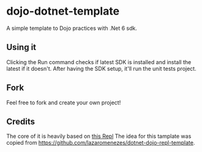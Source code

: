 # dojo-dotnet-template
A simple template to Dojo practices with .Net 6 sdk.

## Using it

Clicking the Run command checks if latest SDK is installed and install the latest if it doesn't. After having the SDK setup, it'll run the unit tests project.

## Fork
Feel free to fork and create your own project!

## Credits
The core of it is heavily based on [this Repl](https://repl.it/@AMcC/dotnet5#README.md)
The idea for this tamplate was copied from https://github.com/lazaromenezes/dotnet-dojo-repl-template.
